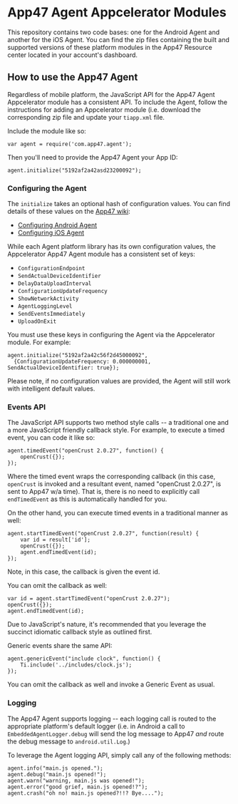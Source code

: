 # App47 Agent Appcelerator Modules

This repository contains two code bases: one for the Android Agent and another for the iOS Agent. You can find the zip files containing the built and supported versions of these platform modules in the App47 Resource center located in your account's dashboard.

## How to use the App47 Agent

Regardless of mobile platform, the JavaScript API for the App47 Agent Appcelerator module has a consistent API. To include the Agent, follow the instructions for adding an Appcelerator module (i.e. download the corresponding zip file and update your `tiapp.xml` file. 

Include the module like so:

```
var agent = require('com.app47.agent');
```

Then you'll need to provide the App47 Agent your App ID:

```
agent.initialize("5192af2a42asd23200092");
```

### Configuring the Agent

The `initialize` takes an optional hash of configuration values. You can find details of these values on the [App47 wiki](http://app47.com/wiki/doku.php):

* [Configuring Android Agent](http://app47.com/wiki/doku.php?id=configure:androidapp#configure_embedded_agent)
* [Configuring iOS Agent](http://app47.com/wiki/doku.php?id=configure:iosapp#configure_the_embedded_agent)

While each Agent platform library has its own configuration values, the Appcelerator App47 Agent module has a consistent set of keys:

 * `ConfigurationEndpoint`
 * `SendActualDeviceIdentifier`
 * `DelayDataUploadInterval`
 * `ConfigurationUpdateFrequency`
 * `ShowNetworkActivity`
 * `AgentLoggingLevel`
 * `SendEventsImmediately`
 * `UploadOnExit`

You must use these keys in configuring the Agent via the Appcelerator module. For example:

 ```
 agent.initialize("5192af2a42c56f2d45000092", 
   {ConfigurationUpdateFrequency: 0.000000001, SendActualDeviceIdentifier: true});
 ```

Please note, if no configuration values are provided, the Agent will still work with intelligent default values. 

### Events API

The JavaScript API supports two method style calls -- a traditional one and a more JavaScript friendly callback style. For example, to execute a timed event, you can code it like so:

```
agent.timedEvent("openCrust 2.0.27", function() {
	openCrust({});
});
```

Where the timed event wraps the corresponding callback (in this case, `openCrust` is invoked and a resultant event, named "openCrust 2.0.27", is sent to App47 w/a time). That is, there is no need to explicitly call `endTimedEvent` as this is automatically handled for you. 

On the other hand, you can execute timed events in a traditional manner as well:

```
agent.startTimedEvent("openCrust 2.0.27", function(result) {
	var id = result['id'];
	openCrust({});
	agent.endTimedEvent(id);
});
```

Note, in this case, the callback is given the event id. 

You can omit the callback as well:

```
var id = agent.startTimedEvent("openCrust 2.0.27");
openCrust({});
agent.endTimedEvent(id);
```

Due to JavaScript's nature, it's recommended that you leverage the succinct idiomatic callback style as outlined first. 

Generic events share the same API:

```
agent.genericEvent("include clock", function() {
	Ti.include('../includes/clock.js');
});
```

You can omit the callback as well and invoke a Generic Event as usual. 

### Logging

The App47 Agent supports logging -- each logging call is routed to the appropriate platform's default logger (i.e. in Android a call to `EmbeddedAgentLogger.debug` will send the log message to App47 _and_ route the debug message to `android.util.Log`.)

To leverage the Agent logging API, simply call any of the following methods:

```
agent.info("main.js opened.");
agent.debug("main.js opened!");
agent.warn("warning, main.js was opened!");
agent.error("good grief, main.js opened!?");
agent.crash("oh no! main.js opened?!!? Bye....");
```